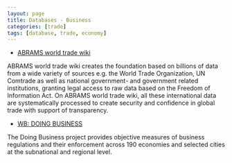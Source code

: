 ```yaml
---
layout: page
title: Databases - Business
categories: [trade]
tags: [database, trade, economy]
---
```


* [ABRAMS world trade wiki](https://www.abrams.wiki/)

 ABRAMS world trade wiki creates the foundation based on billions of data from a wide variety of sources e.g. the World Trade Organization, UN Comtrade as well as national government- and government related institutions, granting legal access to raw data based on the Freedom of Information Act. On ABRAMS world trade wiki, all these international data are systematically processed to create security and confidence in global trade with support of transparency.

* [WB: DOING BUSINESS](http://www.doingbusiness.org/)

The Doing Business project provides objective measures of business regulations and their enforcement across 190 economies and selected cities at the subnational and regional level.
